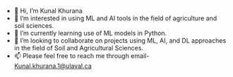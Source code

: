- 👋 Hi, I’m Kunal Khurana
- 👀 I’m interested in using ML and AI tools in the field of agriculture and soil sciences.
- 🌱 I’m currently learning use of ML models in Python.
- 💞️ I’m looking to collaborate on projects using ML, AI, and DL approaches in the field of Soil and Agricultural Sciences. 
- 📫 Please feel free to reach me through email- Kunal.khurana.1@ulaval.ca

<!---
Kkhurana007/Kkhurana007 is a ✨ special ✨ repository because its `README.md` (this file) appears on your GitHub profile.
You can click the Preview link to take a look at your changes.
--->
